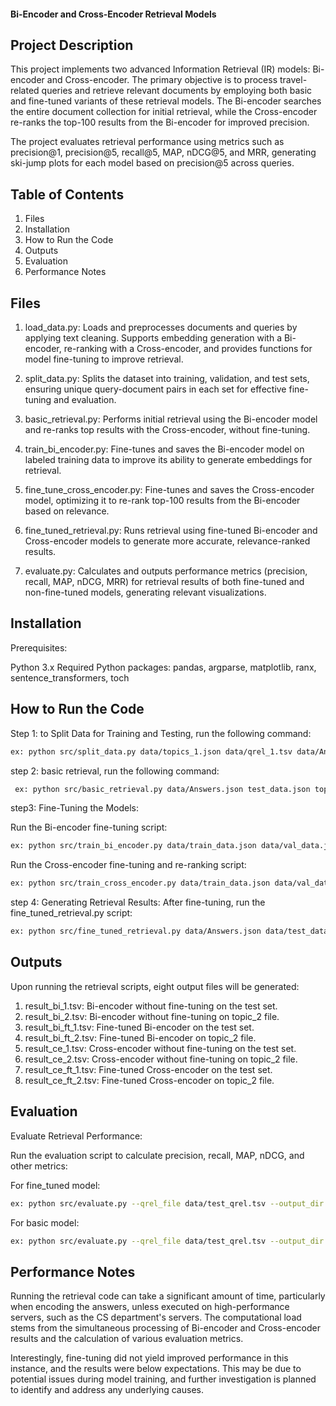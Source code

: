 #### Bi-Encoder and Cross-Encoder Retrieval Models

## Project Description
This project implements two advanced Information Retrieval (IR) models: Bi-encoder and Cross-encoder. The primary objective is to process travel-related queries and retrieve relevant documents by employing both basic and fine-tuned variants of these retrieval models. The Bi-encoder searches the entire document collection for initial retrieval, while the Cross-encoder re-ranks the top-100 results from the Bi-encoder for improved precision.

The project evaluates retrieval performance using metrics such as precision@1, precision@5, recall@5, MAP, nDCG@5, and MRR, generating ski-jump plots for each model based on precision@5 across queries.

## Table of Contents
1. Files
2. Installation
3. How to Run the Code
4. Outputs
5. Evaluation
6. Performance Notes

## Files
1. load_data.py: Loads and preprocesses documents and queries by applying text cleaning. Supports embedding generation with a Bi-encoder, re-ranking with a Cross-encoder, and provides functions for model fine-tuning to improve retrieval.

2. split_data.py: Splits the dataset into training, validation, and test sets, ensuring unique query-document pairs in each set for effective fine-tuning and evaluation.

3. basic_retrieval.py: Performs initial retrieval using the Bi-encoder model and re-ranks top results with the Cross-encoder, without fine-tuning.

4. train_bi_encoder.py: Fine-tunes and saves the Bi-encoder model on labeled training data to improve its ability to generate embeddings for retrieval.

5. fine_tune_cross_encoder.py: Fine-tunes and saves the Cross-encoder model, optimizing it to re-rank top-100 results from the Bi-encoder based on relevance.

6. fine_tuned_retrieval.py: Runs retrieval using fine-tuned Bi-encoder and Cross-encoder models to generate more accurate, relevance-ranked results.

7. evaluate.py: Calculates and outputs performance metrics (precision, recall, MAP, nDCG, MRR) for retrieval results of both fine-tuned and non-fine-tuned models, generating relevant visualizations.

## Installation
Prerequisites:

Python 3.x
 Required Python packages: pandas, argparse, matplotlib, ranx, sentence_transformers, toch 

## How to Run the Code
Step 1: to Split Data for Training and Testing, run the following command: 
```bash
ex: python src/split_data.py data/topics_1.json data/qrel_1.tsv data/Answers.json
```
step 2: basic retrieval, run the following command: 
```bash
 ex: python src/basic_retrieval.py data/Answers.json test_data.json topics2.json
```
step3: Fine-Tuning the Models:

 Run the Bi-encoder fine-tuning script:
 ```bash
 ex: python src/train_bi_encoder.py data/train_data.json data/val_data.json models/bi_encoder_finetuned
```
 Run the Cross-encoder fine-tuning and re-ranking script: 
  ```bash
 ex: python src/train_cross_encoder.py data/train_data.json data/val_data.json models/cross_encoder_finetuned
```

step 4: Generating Retrieval Results:
After fine-tuning, run the fine_tuned_retrieval.py script:
```bash
ex: python src/fine_tuned_retrieval.py data/Answers.json data/test_data.json data/topics_2.json results models/bi_encoder_finetuned models/cross_encoder_finetuned encoded_answers.pt
```

## Outputs
Upon running the retrieval scripts, eight output files will be generated:

1. result_bi_1.tsv: Bi-encoder without fine-tuning on the test set.
2. result_bi_2.tsv: Bi-encoder without fine-tuning on topic_2 file.
3. result_bi_ft_1.tsv: Fine-tuned Bi-encoder on the test set.
4. result_bi_ft_2.tsv: Fine-tuned Bi-encoder on topic_2 file.
5. result_ce_1.tsv: Cross-encoder without fine-tuning on the test set.
6. result_ce_2.tsv: Cross-encoder without fine-tuning on topic_2 file.
7. result_ce_ft_1.tsv: Fine-tuned Cross-encoder on the test set.
8. result_ce_ft_2.tsv: Fine-tuned Cross-encoder on topic_2 file.

## Evaluation
Evaluate Retrieval Performance:

Run the evaluation script to calculate precision, recall, MAP, nDCG, and other metrics:

For fine_tuned model:
```bash
ex: python src/evaluate.py --qrel_file data/test_qrel.tsv --output_dir evaluation_results --mode fine_tune
```
For basic model:
```bash
ex: python src/evaluate.py --qrel_file data/test_qrel.tsv --output_dir evaluation_results --mode basic
```

## Performance Notes
Running the retrieval code can take a significant amount of time, particularly when encoding the answers, unless executed on high-performance servers, such as the CS department's servers. The computational load stems from the simultaneous processing of Bi-encoder and Cross-encoder results and the calculation of various evaluation metrics.

Interestingly, fine-tuning did not yield improved performance in this instance, and the results were below expectations. This may be due to potential issues during model training, and further investigation is planned to identify and address any underlying causes.
